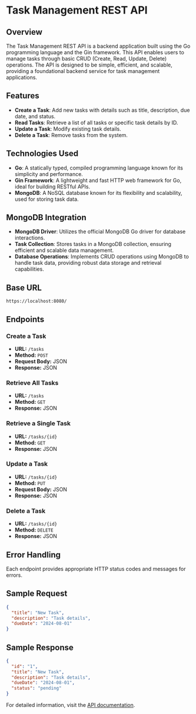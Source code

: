 # Task Management REST API

## Overview

The Task Management REST API is a backend application built using the Go programming language and the Gin framework. This API enables users to manage tasks through basic CRUD (Create, Read, Update, Delete) operations. The API is designed to be simple, efficient, and scalable, providing a foundational backend service for task management applications.

## Features

- **Create a Task**: Add new tasks with details such as title, description, due date, and status.
- **Read Tasks**: Retrieve a list of all tasks or specific task details by ID.
- **Update a Task**: Modify existing task details.
- **Delete a Task**: Remove tasks from the system.

## Technologies Used

- **Go**: A statically typed, compiled programming language known for its simplicity and performance.
- **Gin Framework**: A lightweight and fast HTTP web framework for Go, ideal for building RESTful APIs.
- **MongoDB**: A NoSQL database known for its flexibility and scalability, used for storing task data.

## MongoDB Integration

- **MongoDB Driver**: Utilizes the official MongoDB Go driver for database interactions.
- **Task Collection**: Stores tasks in a MongoDB collection, ensuring efficient and scalable data management.
- **Database Operations**: Implements CRUD operations using MongoDB to handle task data, providing robust data storage and retrieval capabilities.

## Base URL
`https://localhost:8080/`

## Endpoints

### Create a Task
- **URL:** `/tasks`
- **Method:** `POST`
- **Request Body:** JSON
- **Response:** JSON

### Retrieve All Tasks
- **URL:** `/tasks`
- **Method:** `GET`
- **Response:** JSON

### Retrieve a Single Task
- **URL:** `/tasks/{id}`
- **Method:** `GET`
- **Response:** JSON

### Update a Task
- **URL:** `/tasks/{id}`
- **Method:** `PUT`
- **Request Body:** JSON
- **Response:** JSON

### Delete a Task
- **URL:** `/tasks/{id}`
- **Method:** `DELETE`
- **Response:** JSON

## Error Handling
Each endpoint provides appropriate HTTP status codes and messages for errors.

## Sample Request
```json
{
  "title": "New Task",
  "description": "Task details",
  "dueDate": "2024-08-01"
}
```

## Sample Response
```json
{
  "id": "1",
  "title": "New Task",
  "description": "Task details",
  "dueDate": "2024-08-01",
  "status": "pending"
}
```

For detailed information, visit the [API documentation](https://documenter.getpostman.com/view/37336034/2sA3kdAcpR).

